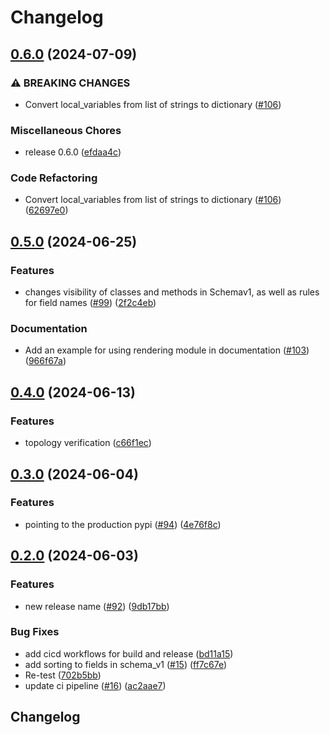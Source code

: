 # Changelog

## [0.6.0](https://github.com/PsiQ/qref/compare/v0.5.0...v0.6.0) (2024-07-09)


### ⚠ BREAKING CHANGES

* Convert local_variables from list of strings to dictionary ([#106](https://github.com/PsiQ/qref/issues/106))

### Miscellaneous Chores

* release 0.6.0 ([efdaa4c](https://github.com/PsiQ/qref/commit/efdaa4c1b69baa32ce6875e089b8ac895ab2519e))


### Code Refactoring

* Convert local_variables from list of strings to dictionary ([#106](https://github.com/PsiQ/qref/issues/106)) ([62697e0](https://github.com/PsiQ/qref/commit/62697e071500916b7dd920136cf63e196434a46d))

## [0.5.0](https://github.com/PsiQ/qref/compare/v0.4.0...v0.5.0) (2024-06-25)


### Features

* changes visibility of classes and methods in Schemav1, as well as rules for field names ([#99](https://github.com/PsiQ/qref/issues/99)) ([2f2c4eb](https://github.com/PsiQ/qref/commit/2f2c4eb032e4d5385804e6e5cbefef631906997c))


### Documentation

* Add an example for using rendering module in documentation ([#103](https://github.com/PsiQ/qref/issues/103)) ([966f67a](https://github.com/PsiQ/qref/commit/966f67a05b240e9412f784c1fd580fb706536341))

## [0.4.0](https://github.com/PsiQ/qref/compare/v0.3.0...v0.4.0) (2024-06-13)


### Features

* topology verification ([c66f1ec](https://github.com/PsiQ/qref/commit/c66f1ec1cf029a0194a3fafa4a40a07efa5a674f))

## [0.3.0](https://github.com/PsiQ/qref/compare/v0.2.0...v0.3.0) (2024-06-04)


### Features

* pointing to the production pypi ([#94](https://github.com/PsiQ/qref/issues/94)) ([4e76f8c](https://github.com/PsiQ/qref/commit/4e76f8c41456c222fc5a9499e8f6dd0ef57dbbcb))

## [0.2.0](https://github.com/PsiQ/qref/compare/v0.1.2...v0.2.0) (2024-06-03)


### Features

* new release name ([#92](https://github.com/PsiQ/qref/issues/92)) ([9db17bb](https://github.com/PsiQ/qref/commit/9db17bb867285c7b170b015a0b289719da1ba1ac))


### Bug Fixes

* add cicd workflows for build and release ([bd11a15](https://github.com/PsiQ/qref/commit/bd11a153d00e3210cfec322b9492307efc21eb24))
* add sorting to fields in schema_v1 ([#15](https://github.com/PsiQ/qref/issues/15)) ([ff7c67e](https://github.com/PsiQ/qref/commit/ff7c67e0c89e79ca2f1c99f107c6a0cfc02cc29c))
* Re-test ([702b5bb](https://github.com/PsiQ/qref/commit/702b5bbacf2ca88769150b059133468b5fca9fbd))
* update ci pipeline ([#16](https://github.com/PsiQ/qref/issues/16)) ([ac2aae7](https://github.com/PsiQ/qref/commit/ac2aae785194003ad2ac8365e2befcd3f6b238ae))

## Changelog
